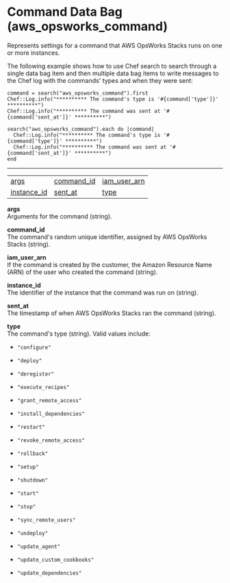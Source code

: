 # Command Data Bag \(aws\_opsworks\_command\)<a name="data-bag-json-command"></a>

Represents settings for a command that AWS OpsWorks Stacks runs on one or more instances\.

The following example shows how to use Chef search to search through a single data bag item and then multiple data bag items to write messages to the Chef log with the commands' types and when they were sent:

```
command = search("aws_opsworks_command").first
Chef::Log.info("********** The command's type is '#{command['type']}' **********")
Chef::Log.info("********** The command was sent at '#{command['sent_at']}' **********")

search("aws_opsworks_command").each do |command|
  Chef::Log.info("********** The command's type is '#{command['type']}' **********")
  Chef::Log.info("********** The command was sent at '#{command['sent_at']}' **********")
end
```


****  

|  |  |  | 
| --- |--- |--- |
| [args](#data-bag-json-command-args) | [command\_id](#data-bag-json-command-command-id) | [iam\_user\_arn](#data-bag-json-command-iam-user-arn) | 
| [instance\_id](#data-bag-json-command-instance-id) | [sent\_at](#data-bag-json-command-sent-at) | [type](#data-bag-json-command-type) | 

**args**  
Arguments for the command \(string\)\.

**command\_id**  
The command's random unique identifier, assigned by AWS OpsWorks Stacks \(string\)\.

**iam\_user\_arn**  
If the command is created by the customer, the Amazon Resource Name \(ARN\) of the user who created the command \(string\)\.

**instance\_id**  
The identifier of the instance that the command was run on \(string\)\.

**sent\_at**  
The timestamp of when AWS OpsWorks Stacks ran the command \(string\)\.

**type**  
The command's type \(string\)\. Valid values include:  

+ `"configure"`

+ `"deploy"`

+ `"deregister"`

+ `"execute_recipes"`

+ `"grant_remote_access"`

+ `"install_dependencies"`

+ `"restart"`

+ `"revoke_remote_access"`

+ `"rollback"`

+ `"setup"`

+ `"shutdown"`

+ `"start"`

+ `"stop"`

+ `"sync_remote_users"`

+ `"undeploy"`

+ `"update_agent"`

+ `"update_custom_cookbooks"`

+ `"update_dependencies"`